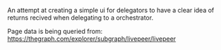 An attempt at creating a simple ui for delegators to have a clear idea of returns recived when delegating to a orchestrator.

Page data is being queried from: https://thegraph.com/explorer/subgraph/livepeer/livepeer